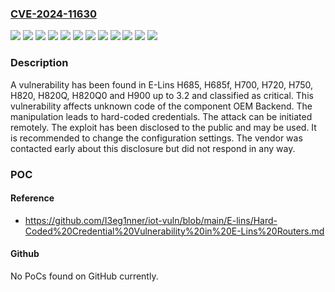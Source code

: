 ### [CVE-2024-11630](https://cve.mitre.org/cgi-bin/cvename.cgi?name=CVE-2024-11630)
![](https://img.shields.io/static/v1?label=Product&message=H685&color=blue)
![](https://img.shields.io/static/v1?label=Product&message=H685f&color=blue)
![](https://img.shields.io/static/v1?label=Product&message=H700&color=blue)
![](https://img.shields.io/static/v1?label=Product&message=H720&color=blue)
![](https://img.shields.io/static/v1?label=Product&message=H750&color=blue)
![](https://img.shields.io/static/v1?label=Product&message=H820&color=blue)
![](https://img.shields.io/static/v1?label=Product&message=H820Q&color=blue)
![](https://img.shields.io/static/v1?label=Product&message=H820Q0&color=blue)
![](https://img.shields.io/static/v1?label=Product&message=H900&color=blue)
![](https://img.shields.io/static/v1?label=Version&message=%3D%203.0%20&color=brighgreen)
![](https://img.shields.io/static/v1?label=Vulnerability&message=Hard-coded%20Credentials&color=brighgreen)
![](https://img.shields.io/static/v1?label=Vulnerability&message=Use%20of%20Hard-coded%20Password&color=brighgreen)

### Description

A vulnerability has been found in E-Lins H685, H685f, H700, H720, H750, H820, H820Q, H820Q0 and H900 up to 3.2 and classified as critical. This vulnerability affects unknown code of the component OEM Backend. The manipulation leads to hard-coded credentials. The attack can be initiated remotely. The exploit has been disclosed to the public and may be used. It is recommended to change the configuration settings. The vendor was contacted early about this disclosure but did not respond in any way.

### POC

#### Reference
- https://github.com/I3eg1nner/iot-vuln/blob/main/E-lins/Hard-Coded%20Credential%20Vulnerability%20in%20E-Lins%20Routers.md

#### Github
No PoCs found on GitHub currently.

